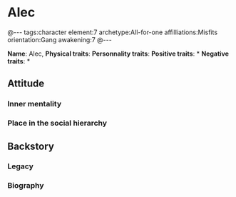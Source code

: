 # Alec

@---
tags:character
element:7
archetype:All-for-one
affilliations:Misfits
orientation:Gang
awakening:7
@---

**Name**: Alec,
**Physical traits**:
**Personnality traits**:
**Positive traits**:
 *
**Negative traits**:
 *


## Attitude
### Inner mentality
### Place in the social hierarchy

## Backstory
### Legacy
### Biography
    
